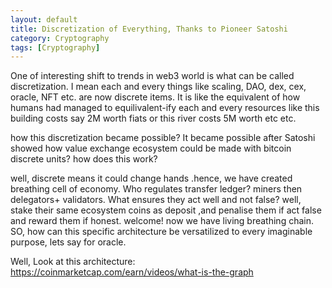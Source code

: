 ```yaml
---
layout: default
title: Discretization of Everything, Thanks to Pioneer Satoshi
category: Cryptography
tags: [Cryptography]
---
```

One of interesting shift to trends in web3 world is what can be called discretization. I mean each and every things like scaling, DAO, dex, cex, oracle, NFT etc. are now discrete items.
It is like the equivalent of how humans had managed to equilivalent-ify each and every resources like this building costs say 2M worth fiats or this river costs 5M worth etc etc. 

how this discretization became possible? It became possible after Satoshi showed how value exchange ecosystem could be made with bitcoin discrete units? 
how does this work?

well, discrete means it could change hands .hence, we have created breathing cell of economy.
Who regulates transfer ledger? miners then delegators+ validators.
What ensures they act well and not false? well, stake their same ecosystem coins as deposit ,and penalise them if act false and reward them if honest.
welcome! now we have living breathing chain. SO, how can this specific architecture be versatilized to every imaginable purpose, lets say for oracle. 

Well, Look at this architecture: https://coinmarketcap.com/earn/videos/what-is-the-graph
